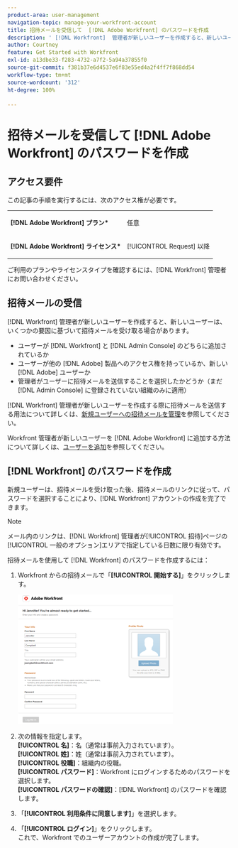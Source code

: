 ```yaml
---
product-area: user-management
navigation-topic: manage-your-workfront-account
title: 招待メールを受信して  [!DNL Adobe Workfront] のパスワードを作成
description: ' [!DNL Workfront]  管理者が新しいユーザーを作成すると、新しいユーザーは、いくつかの要因に基づいて招待メールを受け取る場合があります。'
author: Courtney
feature: Get Started with Workfront
exl-id: a13dbe33-f283-4732-a7f2-5a94a37855f0
source-git-commit: f381b37e6d4537e6f83e55ed4a2f4ff7f868dd54
workflow-type: tm+mt
source-wordcount: '312'
ht-degree: 100%

---
```


# 招待メールを受信して [!DNL Adobe Workfront] のパスワードを作成

## アクセス要件

この記事の手順を実行するには、次のアクセス権が必要です。

<table style="table-layout:auto"> 
 <col> 
 </col> 
 <col> 
 </col> 
 <tbody> 
  <tr> 
   <td role="rowheader"><strong>[!DNL Adobe Workfront] プラン*</strong></td> 
   <td> <p>任意</p> </td> 
  </tr> 
  <tr> 
   <td role="rowheader"><strong>[!DNL Adobe Workfront] ライセンス*</strong></td> 
   <td> <p>[!UICONTROL Request] 以降</p> </td> 
  </tr> 
 </tbody> 
</table>

ご利用のプランやライセンスタイプを確認するには、[!DNL Workfront] 管理者にお問い合わせください。

## 招待メールの受信

[!DNL Workfront] 管理者が新しいユーザーを作成すると、新しいユーザーは、いくつかの要因に基づいて招待メールを受け取る場合があります。

* ユーザーが [!DNL Workfront] と [!DNL Admin Console] のどちらに追加されているか
* ユーザーが他の [!DNL Adobe] 製品へのアクセス権を持っているか、新しい [!DNL Adobe] ユーザーか
* 管理者がユーザーに招待メールを送信することを選択したかどうか（まだ [!DNL Admin Console] に登録されていない組織のみに適用）

[!DNL Workfront] 管理者が新しいユーザーを作成する際に招待メールを送信する用法について詳しくは、[新規ユーザーへの招待メールを管理](../../../administration-and-setup/manage-workfront/emails/manage-email-invitations.md)を参照してください。

Workfront 管理者が新しいユーザーを [!DNL Adobe Workfront] に追加する方法について詳しくは、[ユーザーを追加](../../../administration-and-setup/add-users/create-and-manage-users/add-users.md)を参照してください。

## [!DNL Workfront] のパスワードを作成

新規ユーザーは、招待メールを受け取った後、招待メールのリンクに従って、パスワードを選択することにより、[!DNL Workfront] アカウントの作成を完了できます。

>[!NOTE]
>
>メール内のリンクは、[!DNL Workfront] 管理者が[!UICONTROL 招待]ページの[!UICONTROL 一般のオプション]エリアで指定している日数に限り有効です。

招待メールを使用して [!DNL Workfront] のパスワードを作成するには：

1. Workfront からの招待メールで「**[!UICONTROL 開始する]**」をクリックします。

   ![招待メールの新規ユーザー画面](assets/new-user-screen-from-invitation-adobe-350x292.png)

1. 次の情報を指定します。\
   **[!UICONTROL 名]**：名（通常は事前入力されています）。\
   **[!UICONTROL 姓]**：姓（通常は事前入力されています）。\
   **[!UICONTROL 役職]**：組織内の役職。\
   **[!UICONTROL パスワード]**：Workfront にログインするためのパスワードを選択します。\
   **[!UICONTROL パスワードの確認]**：[!DNL Workfront] のパスワードを確認します。

1. 「**[!UICONTROL 利用条件に同意します]**」を選択します。
1. 「**[!UICONTROL ログイン]**」をクリックします。\
   これで、Workfront でのユーザーアカウントの作成が完了します。

